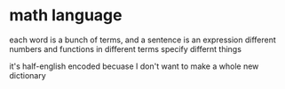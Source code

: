 # math language
each word is a bunch of terms, and a sentence is an expression
different numbers and functions in different terms specify differnt things

it's half-english encoded becuase I don't want to make a whole new dictionary

